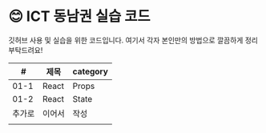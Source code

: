 # 😊 ICT 동남권 실습 코드
깃허브 사용 및 실습을 위한 코드입니다.
여기서 각자 본인만의 방법으로 깔끔하게 정리 부탁드려요!

|#|제목|category|
|---|---|---|
|01-1| React |Props|
|01-2| React |State|
|추가로|이어서|작성|
||||
